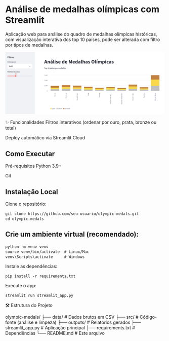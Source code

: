 # Análise de medalhas olímpicas com Streamlit

Aplicação web para análise do quadro de medalhas olímpicas históricas, com visualização interativa dos top 10 países, pode ser alterada com filtro por tipos de medalhas.

![Preview do dashboard de medalhas](dashboard_preview.png)

✨ Funcionalidades
Filtros interativos (ordenar por ouro, prata, bronze ou total)

Deploy automático via Streamlit Cloud

## Como Executar

Pré-requisitos
Python 3.9+

Git

## Instalação Local

Clone o repositório:

```
git clone https://github.com/seu-usuario/olympic-medals.git
cd olympic-medals
```

## Crie um ambiente virtual (recomendado):

```
python -m venv venv
source venv/bin/activate  # Linux/Mac
venv\Scripts\activate     # Windows
````

Instale as dependências:

```
pip install -r requirements.txt
```

Execute o app:

```
streamlit run streamlit_app.py
````

🛠️ Estrutura do Projeto

olympic-medals/
├── data/                   # Dados brutos em CSV
├── src/                    # Código-fonte (análise e limpeza)
├── outputs/                # Relatórios gerados
├── streamlit_app.py        # Aplicação principal
├── requirements.txt        # Dependências
└── README.md               # Este arquivo